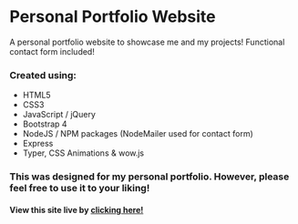 # Personal Portfolio Website

A personal portfolio website to showcase me and my projects! Functional contact form included!
 
### Created using:
- HTML5
- CSS3
- JavaScript / jQuery
- Bootstrap 4
- NodeJS / NPM packages (NodeMailer used for contact form)
- Express
- Typer, CSS Animations & wow.js

### This was designed for my personal portfolio. However, please feel free to use it to your liking!

#### View this site live by [clicking here!](https://keithmckenna.com "Keith McKenna's Portfolio Website")